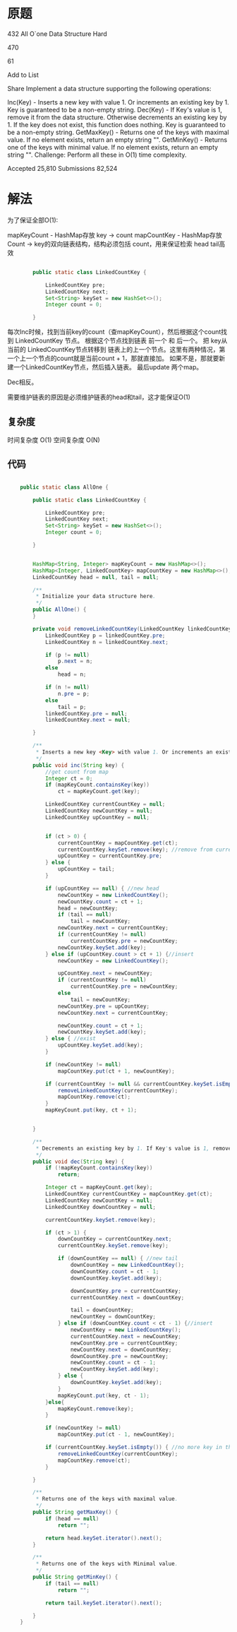 # 原题
432 All O`one Data Structure
Hard

470

61

Add to List

Share
Implement a data structure supporting the following operations:

Inc(Key) - Inserts a new key with value 1. Or increments an existing key by 1. Key is guaranteed to be a non-empty string.
Dec(Key) - If Key's value is 1, remove it from the data structure. Otherwise decrements an existing key by 1. If the key does not exist, this function does nothing. Key is guaranteed to be a non-empty string.
GetMaxKey() - Returns one of the keys with maximal value. If no element exists, return an empty string "".
GetMinKey() - Returns one of the keys with minimal value. If no element exists, return an empty string "".
Challenge: Perform all these in O(1) time complexity.

Accepted
25,810
Submissions
82,524
# 解法
为了保证全部O(1):

mapKeyCount - HashMap存放 key -> count
mapCountKey - HashMap存放 Count -> key的双向链表结构，结构必须包括 count，用来保证检索 head tail高效
```Java

        public static class LinkedCountKey {

            LinkedCountKey pre;
            LinkedCountKey next;
            Set<String> keySet = new HashSet<>();
            Integer count = 0;

        }

```

每次Inc时候，找到当前key的count（查mapKeyCount），然后根据这个count找到 LinkedCountKey 节点。
根据这个节点找到链表 前一个 和 后一个。
把 key从当前的 LinkedCountKey节点转移到  链表上的上一个节点。这里有两种情况，第一个上一个节点的count就是当前count + 1，那就直接加。
如果不是，那就要新建一个LinkedCountKey节点，然后插入链表。
最后update 两个map。

Dec相反。

需要维护链表的原因是必须维护链表的head和tail，这才能保证O(1)
  



## 复杂度
时间复杂度 O(1)
空间复杂度 O(N)


## 代码
```Java

    public static class AllOne {

        public static class LinkedCountKey {

            LinkedCountKey pre;
            LinkedCountKey next;
            Set<String> keySet = new HashSet<>();
            Integer count = 0;

        }


        HashMap<String, Integer> mapKeyCount = new HashMap<>();
        HashMap<Integer, LinkedCountKey> mapCountKey = new HashMap<>();
        LinkedCountKey head = null, tail = null;

        /**
         * Initialize your data structure here.
         */
        public AllOne() {
        }

        private void removeLinkedCountKey(LinkedCountKey linkedCountKey) {
            LinkedCountKey p = linkedCountKey.pre;
            LinkedCountKey n = linkedCountKey.next;

            if (p != null)
                p.next = n;
            else
                head = n;

            if (n != null)
                n.pre = p;
            else
                tail = p;
            linkedCountKey.pre = null;
            linkedCountKey.next = null;

        }

        /**
         * Inserts a new key <Key> with value 1. Or increments an existing key by 1.
         */
        public void inc(String key) {
            //get count from map
            Integer ct = 0;
            if (mapKeyCount.containsKey(key))
                ct = mapKeyCount.get(key);

            LinkedCountKey currentCountKey = null;
            LinkedCountKey newCountKey = null;
            LinkedCountKey upCountKey = null;


            if (ct > 0) {
                currentCountKey = mapCountKey.get(ct);
                currentCountKey.keySet.remove(key); //remove from current because count + 1
                upCountKey = currentCountKey.pre;
            } else {
                upCountKey = tail;
            }

            if (upCountKey == null) { //new head
                newCountKey = new LinkedCountKey();
                newCountKey.count = ct + 1;
                head = newCountKey;
                if (tail == null)
                    tail = newCountKey;
                newCountKey.next = currentCountKey;
                if (currentCountKey != null)
                    currentCountKey.pre = newCountKey;
                newCountKey.keySet.add(key);
            } else if (upCountKey.count > ct + 1) {//insert
                newCountKey = new LinkedCountKey();

                upCountKey.next = newCountKey;
                if (currentCountKey != null)
                    currentCountKey.pre = newCountKey;
                else
                    tail = newCountKey;
                newCountKey.pre = upCountKey;
                newCountKey.next = currentCountKey;

                newCountKey.count = ct + 1;
                newCountKey.keySet.add(key);
            } else { //exist
                upCountKey.keySet.add(key);
            }

            if (newCountKey != null)
                mapCountKey.put(ct + 1, newCountKey);

            if (currentCountKey != null && currentCountKey.keySet.isEmpty()) { //no more key in this count
                removeLinkedCountKey(currentCountKey);
                mapCountKey.remove(ct);
            }
            mapKeyCount.put(key, ct + 1);


        }

        /**
         * Decrements an existing key by 1. If Key's value is 1, remove it from the data structure.
         */
        public void dec(String key) {
            if (!mapKeyCount.containsKey(key))
                return;

            Integer ct = mapKeyCount.get(key);
            LinkedCountKey currentCountKey = mapCountKey.get(ct);
            LinkedCountKey newCountKey = null;
            LinkedCountKey downCountKey = null;

            currentCountKey.keySet.remove(key);

            if (ct > 1) {
                downCountKey = currentCountKey.next;
                currentCountKey.keySet.remove(key);

                if (downCountKey == null) { //new tail
                    downCountKey = new LinkedCountKey();
                    downCountKey.count = ct - 1;
                    downCountKey.keySet.add(key);

                    downCountKey.pre = currentCountKey;
                    currentCountKey.next = downCountKey;

                    tail = downCountKey;
                    newCountKey = downCountKey;
                } else if (downCountKey.count < ct - 1) {//insert
                    newCountKey = new LinkedCountKey();
                    currentCountKey.next = newCountKey;
                    newCountKey.pre = currentCountKey;
                    newCountKey.next = downCountKey;
                    downCountKey.pre = newCountKey;
                    newCountKey.count = ct - 1;
                    newCountKey.keySet.add(key);
                } else {
                    downCountKey.keySet.add(key);
                }
                mapKeyCount.put(key, ct - 1);
            }else{
                mapKeyCount.remove(key);
            }

            if (newCountKey != null)
                mapCountKey.put(ct - 1, newCountKey);

            if (currentCountKey.keySet.isEmpty()) { //no more key in this count
                removeLinkedCountKey(currentCountKey);
                mapCountKey.remove(ct);
            }

        }

        /**
         * Returns one of the keys with maximal value.
         */
        public String getMaxKey() {
            if (head == null)
                return "";

            return head.keySet.iterator().next();
        }

        /**
         * Returns one of the keys with Minimal value.
         */
        public String getMinKey() {
            if (tail == null)
                return "";

            return tail.keySet.iterator().next();

        }
    }
```
